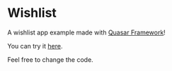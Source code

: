 # Wishlist

A wishlist app example made with [Quasar Framework](https://quasar-framework.org/)!

You can try it [here](https://wishlist-quasar.netlify.com).

Feel free to change the code.
